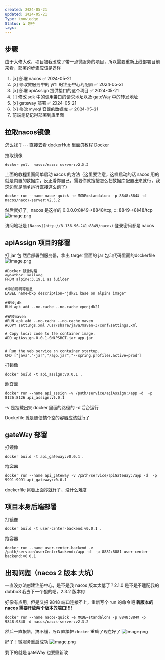 ```yaml
---
created: 2024-05-21
updated: 2024-05-21
Type: knowledge
Status: ⌛️ 等待
tags:
---
```

## 步骤
由于大修大改，项目被我改成了带一点微服务的项目，所以需要重新上线部署目前来看，部署的步骤应该是这样

1. [x] 部署 nacos ✅ 2024-05-21
2. [x] 修改微服务中的 yml 的注册中心的配置 ✅ 2024-05-21
3. [x] 部署 apiAssign 提供接口的这个项目 ✅ 2024-05-21
4. [ ] 修改 sdk 中的调用接口的请求地址以及 gateWay 中的转发地址
5. [x] gateway 部署 ✅ 2024-05-21
6. [x] 修改 mysql 容器的数据库 ✅ 2024-05-21
7. 前端笔记记得部署到库里面


## 拉取nacos镜像
怎么找？--- 直接去看 dockerHub 里面的教程
[Docker](https://hub.docker.com/r/nacos/nacos-server)

拉取镜像
```shell
docker pull  nacos/nacos-server:v2.3.2
```

上面的教程里面简单启动 nacos 的方法（这里要注意，这样启动的话 nacos 用的就是内置的数据库，反正看你自己，需要你就搜搜怎么把数据库配置出来就行，我这边就是简单运行直接这么跑了）
```shell
docker run --name nacos-quick -e MODE=standalone -p 8848:8848 -d nacos/nacos-server:v2.3.2
```


然后就好了，nacos 是这样的   0.0.0.0:8849->8848/tcp, ::: 8849->8848/tcp
![image.png](https://obsidian-pic-1317906728.cos.ap-nanjing.myqcloud.com/obsidian/20240521114735.png)


访问地址是
`[Nacos](http://8.136.96.241:8849/nacos)`
登录密码都是 nacos

## apiAssign 项目的部署

打 jar 包
然后部署到服务器，拿出 target 里面的 jar 包和代码里面的dockerfile
![image.png](https://obsidian-pic-1317906728.cos.ap-nanjing.myqcloud.com/obsidian/20240521142347.png)

```shell
#Docker 镜像构建  
#@author: hailong  
FROM alpine:3.19.1 as builder  
  
#添加说明等信息  
LABEL name=bkp description="jdk21 base on alpine image"  
  
#安装jdk  
RUN apk add --no-cache --no-cache openjdk21  
  
#安装maven  
#RUN apk add --no-cache --no-cache maven  
#COPY settings.xml /usr/share/java/maven-3/conf/settings.xml  
  
# Copy local code to the container image.  
ADD apiAssign-0.0.1-SNAPSHOT.jar app.jar  
  
  
# Run the web service on container startup.  
CMD ["java","-jar","/app.jar","--spring.profiles.active=prod"]
```

打镜像
```shell
docker build -t api_assign:v0.0.1 .
```

跑容器
```shell
docker run --name api_assign -v /path/service/apiAssign:/app -d  -p 8126:8126 api_assign:v0.0.1
```

-v 是挂载出来 docker 里面的路径的 -d 后台运行

Dockefile 就是随便搞个空的容器应该就行了


## gateWay 部署

打镜像
```shell
docker build -t api_gateway:v0.0.1 .
```

跑容器
```shell
docker run --name api_gateway -v /path/service/apiGateWay:/app -d  -p 9991:9991 api_gateway:v0.0.1
```

dockerfile 照着上面抄就行了，没什么难度


## 项目本身后端部署

打镜像
```shell
docker build -t user-center-backend:v0.0.1 .
```

跑容器
```shell
docker run --name user-center-backend -v /path/service/userCenterBackend:/app -d  -p 8881:8881 user-center-backend:v0.0.1
```


## 出现问题（nacos 2 版本 大坑）
一直没办法创建注册中心，是不是我 nacos 版本太低了？2.1.0 是不是不适配我的 dubbo3
我去下一个狠的吧，2.3.2 版本的

好像有点用，但是又报 9848 端口连接不上，重新写个 run 的命令吧
**新版本的 nacos 需要开放两个版本的端口!!!!**
```shell
docker run --name nacos-quick -e MODE=standalone -p 8848:8848 -p 9848:9848 -d nacos/nacos-server:v2.3.2
```
然后一直报错，搞不懂，所以直接把 docker 重启了现在好了
![image.png](https://obsidian-pic-1317906728.cos.ap-nanjing.myqcloud.com/obsidian/20240521221320.png)



好了！微服务重启成功
![image.png](https://obsidian-pic-1317906728.cos.ap-nanjing.myqcloud.com/obsidian/20240521221329.png)

剩下的就是 gateWay 也要重新改

